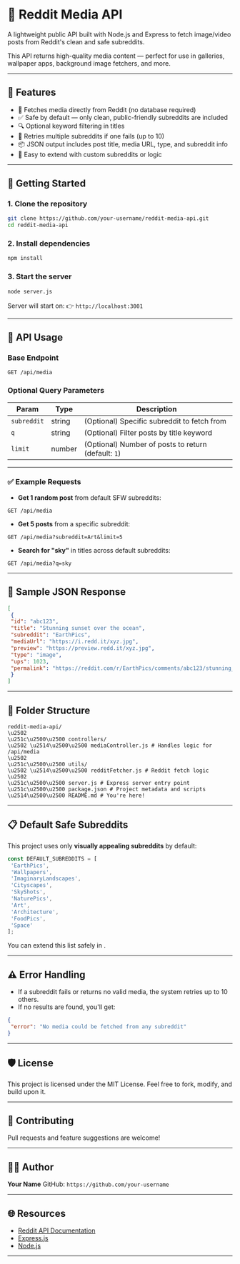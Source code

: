 # 📸 Reddit Media API 

A lightweight public API built with Node.js and Express to fetch image/video posts from Reddit's clean and safe subreddits. 

This API returns high-quality media content — perfect for use in galleries, wallpaper apps, background image fetchers, and more. 

---

## 🌟 Features 

- 🔄 Fetches media directly from Reddit (no database required) 
- ✅ Safe by default — only clean, public-friendly subreddits are included 
- 🔍 Optional keyword filtering in titles 
- 🔁 Retries multiple subreddits if one fails (up to 10) 
- 📦 JSON output includes post title, media URL, type, and subreddit info 
- 🧩 Easy to extend with custom subreddits or logic 

---

## 🚀 Getting Started 

### 1. Clone the repository 

```bash 
git clone https://github.com/your-username/reddit-media-api.git 
cd reddit-media-api 
```` 

### 2. Install dependencies 

```bash 
npm install 
``` 

### 3. Start the server 

```bash 
node server.js 
``` 

Server will start on: 
👉 `http://localhost:3001` 

---

## 🔧 API Usage 

### Base Endpoint 

``` 
GET /api/media 
``` 

### Optional Query Parameters 

| Param | Type | Description | 
| ----------- | ------ | --------------------------------------------------- | 
| `subreddit` | string | (Optional) Specific subreddit to fetch from | 
| `q` | string | (Optional) Filter posts by title keyword | 
| `limit` | number | (Optional) Number of posts to return (default: `1`) | 

---

### ✅ Example Requests 

* **Get 1 random post** from default SFW subreddits: 

 ``` 
 GET /api/media 
 ``` 

* **Get 5 posts** from a specific subreddit: 

 ``` 
 GET /api/media?subreddit=Art&limit=5 
 ``` 

* **Search for "sky"** in titles across default subreddits: 

 ``` 
 GET /api/media?q=sky 
 ``` 

---

## 📄 Sample JSON Response 

```json 
[ 
 {
 "id": "abc123", 
 "title": "Stunning sunset over the ocean", 
 "subreddit": "EarthPics", 
 "mediaUrl": "https://i.redd.it/xyz.jpg", 
 "preview": "https://preview.redd.it/xyz.jpg", 
 "type": "image", 
 "ups": 1023, 
 "permalink": "https://reddit.com/r/EarthPics/comments/abc123/stunning_sunset" 
 } 
] 
``` 

---

## 📁 Folder Structure 

``` 
reddit-media-api/ 
\u2502 
\u251c\u2500\u2500 controllers/ 
\u2502 \u2514\u2500\u2500 mediaController.js # Handles logic for /api/media 
\u2502 
\u251c\u2500\u2500 utils/ 
\u2502 \u2514\u2500\u2500 redditFetcher.js # Reddit fetch logic 
\u2502 
\u251c\u2500\u2500 server.js # Express server entry point 
\u251c\u2500\u2500 package.json # Project metadata and scripts 
\u2514\u2500\u2500 README.md # You're here! 
``` 

---

## 📋 Default Safe Subreddits 

This project uses only **visually appealing subreddits** by default: 

```js 
const DEFAULT_SUBREDDITS = [ 
 'EarthPics', 
 'Wallpapers', 
 'ImaginaryLandscapes', 
 'Cityscapes', 
 'SkyShots', 
 'NaturePics', 
 'Art', 
 'Architecture', 
 'FoodPics', 
 'Space' 
]; 
``` 

You can extend this list safely in <mcfile name="mediaController.js" path="controllers/mediaController.js"></mcfile>. 

---

## ⚠️ Error Handling 

* If a subreddit fails or returns no valid media, the system retries up to 10 others. 
* If no results are found, you'll get: 

```json 
{ 
 "error": "No media could be fetched from any subreddit" 
} 
``` 

---

## 🛡️ License 

This project is licensed under the MIT License. 
Feel free to fork, modify, and build upon it. 

---

## 🙌 Contributing 

Pull requests and feature suggestions are welcome! 

---

## 👨‍💻 Author 

**Your Name** 
GitHub: `https://github.com/your-username` 

---

## 🌐 Resources 

* [Reddit API Documentation](https://www.reddit.com/dev/api/) 
* [Express.js](https://expressjs.com/) 
* [Node.js](https://nodejs.org/) 

---

